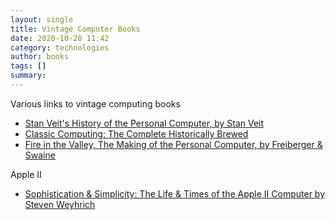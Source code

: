 ```yaml
---
layout: single
title: Vintage Computer Books 
date: 2020-10-28 11:42
category: technologies 
author: books 
tags: []
summary: 
---
```


Various links to vintage computing books

- [Stan Veit's History of the Personal Computer, by Stan Veit](http://www.amazon.com/gp/product/1566640237)
- [Classic Computing: The Complete Historically Brewed](https://www.amazon.com/Complete-Historically-Brewed-David-Greelish/dp/0615538126)
- [Fire in the Valley, The Making of the Personal Computer, by Freiberger & Swaine](http://www.amazon.com/gp/product/0071358927)

Apple II

- [Sophistication & Simplicity: The Life & Times of the Apple II Computer by Steven Weyhrich](http://www.amazon.com/Sophistication-Simplicity-Times-Apple-Computer/dp/0986832278)